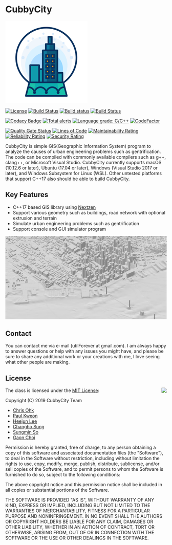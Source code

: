 # CubbyCity

<img src="./Medias/Logos/Logo.png" width=256 height=256 />

[![License](https://img.shields.io/badge/Licence-MIT-blue.svg)](https://github.com/utilForever/CubbyCity/blob/master/LICENSE) [![Build Status](https://travis-ci.org/utilForever/CubbyCity.svg?branch=master)](https://travis-ci.org/utilForever/CubbyCity/branches) [![Build status](https://ci.appveyor.com/api/projects/status/github/utilForever/CubbyCity?branch=master&svg=true)](https://ci.appveyor.com/project/utilForever/CubbyCity/branch/master) [![Build Status](https://dev.azure.com/utilforever/CubbyCity/_apis/build/status/utilForever.CubbyCity?branchName=master)](https://dev.azure.com/utilforever/CubbyCity/_build/latest?definitionId=5&branchName=master)

[![Codacy Badge](https://api.codacy.com/project/badge/Grade/9f690c4bb0c84c24ba89825459d26a48)](https://www.codacy.com/app/utilForever/CubbyCity?utm_source=github.com&amp;utm_medium=referral&amp;utm_content=utilForever/CubbyCity&amp;utm_campaign=Badge_Grade) [![Total alerts](https://img.shields.io/lgtm/alerts/g/utilForever/CubbyCity.svg?logo=lgtm&logoWidth=18)](https://lgtm.com/projects/g/utilForever/CubbyCity/alerts/) [![Language grade: C/C++](https://img.shields.io/lgtm/grade/cpp/g/utilForever/CubbyCity.svg?logo=lgtm&logoWidth=18)](https://lgtm.com/projects/g/utilForever/CubbyCity/context:cpp) [![CodeFactor](https://www.codefactor.io/repository/github/utilforever/cubbycity/badge)](https://www.codefactor.io/repository/github/utilforever/CubbyCity)

[![Quality Gate Status](https://sonarcloud.io/api/project_badges/measure?project=CubbyCity&metric=alert_status)](https://sonarcloud.io/dashboard?id=CubbyCity) [![Lines of Code](https://sonarcloud.io/api/project_badges/measure?project=CubbyCity&metric=ncloc)](https://sonarcloud.io/dashboard?id=CubbyCity) [![Maintainability Rating](https://sonarcloud.io/api/project_badges/measure?project=CubbyCity&metric=sqale_rating)](https://sonarcloud.io/dashboard?id=CubbyCity) [![Reliability Rating](https://sonarcloud.io/api/project_badges/measure?project=CubbyCity&metric=reliability_rating)](https://sonarcloud.io/dashboard?id=CubbyCity) [![Security Rating](https://sonarcloud.io/api/project_badges/measure?project=CubbyCity&metric=security_rating)](https://sonarcloud.io/dashboard?id=CubbyCity)

CubbyCity is simple GIS(Geographic Information System) program to analyze the causes of urban engineering problems such as gentrification. The code can be compiled with commonly available compilers such as g++, clang++, or Microsoft Visual Studio. CubbyCity currently supports macOS (10.12.6 or later), Ubuntu (17.04 or later), Windows (Visual Studio 2017 or later), and Windows Subsystem for Linux (WSL). Other untested platforms that support C++17 also should be able to build CubbyCity.

## Key Features

- C++17 based GIS library using [Nextzen](https://www.nextzen.org/)
- Support various geometry such as buildings, road network with optional extrusion and terrain
- Simulate urban engineering problems such as gentrification
- Support console and GUI simulator program

<img src="./Medias/Screenshots/NewYork.png" />

## Contact

You can contact me via e-mail (utilForever at gmail.com). I am always happy to answer questions or help with any issues you might have, and please be sure to share any additional work or your creations with me, I love seeing what other people are making.

## License

<img align="right" src="http://opensource.org/trademarks/opensource/OSI-Approved-License-100x137.png">

The class is licensed under the [MIT License](http://opensource.org/licenses/MIT):

Copyright (C) 2019 CubbyCity Team

  * [Chris Ohk](http://www.github.com/utilForever)
  * [Paul Kweon](mailto:kweonpaul@gmail.com)
  * [Heejun Lee](https://github.com/gmlwns2000)
  * [Changho Sung](https://github.com/oknkc8)
  * [Sungmin So](https://github.com/SungminSo)
  * [Gaon Choi](https://github.com/Gaon-Choi)

Permission is hereby granted, free of charge, to any person obtaining a copy of this software and associated documentation files (the "Software"), to deal in the Software without restriction, including without limitation the rights to use, copy, modify, merge, publish, distribute, sublicense, and/or sell copies of the Software, and to permit persons to whom the Software is furnished to do so, subject to the following conditions:

The above copyright notice and this permission notice shall be included in all copies or substantial portions of the Software.

THE SOFTWARE IS PROVIDED "AS IS", WITHOUT WARRANTY OF ANY KIND, EXPRESS OR IMPLIED, INCLUDING BUT NOT LIMITED TO THE WARRANTIES OF MERCHANTABILITY, FITNESS FOR A PARTICULAR PURPOSE AND NONINFRINGEMENT. IN NO EVENT SHALL THE AUTHORS OR COPYRIGHT HOLDERS BE LIABLE FOR ANY CLAIM, DAMAGES OR OTHER LIABILITY, WHETHER IN AN ACTION OF CONTRACT, TORT OR OTHERWISE, ARISING FROM, OUT OF OR IN CONNECTION WITH THE SOFTWARE OR THE USE OR OTHER DEALINGS IN THE SOFTWARE.
